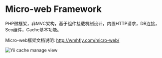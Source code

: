 Micro-web Framework
====================

PHP微框架，非MVC架构，基于组件挂载机制设计，内置HTTP请求，DB连接，Seo组件，Cache基本功能。

Micro-web框架文档说明: <http://wmhfly.com/micro-web/>

![Yii cache manage view](http://wmhfly.com/micro-web/view.jpg)